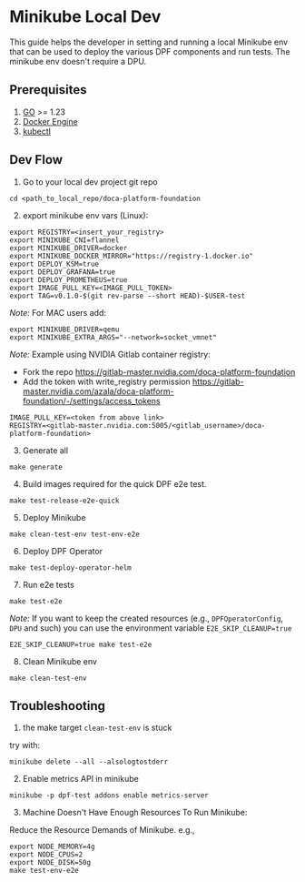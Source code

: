 # Minikube Local Dev

This guide helps the developer in setting and running a local Minikube env that can be used to deploy the various DPF components and run tests. The minikube env doesn't require a DPU. 

## Prerequisites
1. [GO](https://go.dev/doc/install) >= 1.23
2. [Docker Engine](https://docs.docker.com/engine/install/)
3. [kubectl](https://www.liberiangeek.net/2024/04/install-kubectl-on-ubuntu-24-04/)

## Dev Flow

1. Go to your local dev project git repo
```
cd <path_to_local_repo/doca-platform-foundation
```
2. export minikube env vars (Linux):
```
export REGISTRY=<insert_your_registry>
export MINIKUBE_CNI=flannel
export MINIKUBE_DRIVER=docker
export MINIKUBE_DOCKER_MIRROR="https://registry-1.docker.io"
export DEPLOY_KSM=true
export DEPLOY_GRAFANA=true
export DEPLOY_PROMETHEUS=true
export IMAGE_PULL_KEY=<IMAGE_PULL_TOKEN>
export TAG=v0.1.0-$(git rev-parse --short HEAD)-$USER-test
```
_Note:_ For MAC users add:
```
export MINIKUBE_DRIVER=qemu
export MINIKUBE_EXTRA_ARGS="--network=socket_vmnet"
```
_Note:_ Example using NVIDIA Gitlab container registry:
  - Fork the repo https://gitlab-master.nvidia.com/doca-platform-foundation
  - Add the token with write_registry permission https://gitlab-master.nvidia.com/azala/doca-platform-foundation/-/settings/access_tokens
```
IMAGE_PULL_KEY=<token from above link>
REGISTRY=<gitlab-master.nvidia.com:5005/<gitlab_username>/doca-platform-foundation>
```
3. Generate all 
```
make generate
```
4. Build images required for the quick DPF e2e test.
```
make test-release-e2e-quick
```
5. Deploy Minikube
```
make clean-test-env test-env-e2e
```
6. Deploy DPF Operator
```
make test-deploy-operator-helm
```
7. Run e2e tests
```
make test-e2e
```
_Note:_
If you want to keep the created resources (e.g., `DPFOperatorConfig`, `DPU` and such) you can use the environment variable `E2E_SKIP_CLEANUP=true`
```
E2E_SKIP_CLEANUP=true make test-e2e
```
8. Clean Minikube env
```
make clean-test-env
```
## Troubleshooting
1. the make target ```clean-test-env``` is stuck

try with:
```
minikube delete --all --alsologtostderr
```
2.  Enable metrics API in minikube
```
minikube -p dpf-test addons enable metrics-server
```
3. Machine Doesn't Have Enough Resources To Run Minikube:

Reduce the Resource Demands of Minikube. e.g.,
```
export NODE_MEMORY=4g
export NODE_CPUS=2
export NODE_DISK=50g
make test-env-e2e
```
